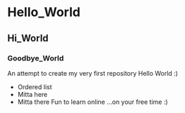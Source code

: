 # Hello_World
## Hi_World
### Goodbye_World
An attempt to create my very first repository Hello World :)

* Ordered list
* Mitta here
* Mitta there
Fun to learn online ...on your free time :)
